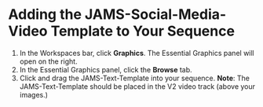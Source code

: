 # Adding the JAMS-Social-Media-Video Template to Your Sequence

1. In the Workspaces bar, click **Graphics**. The Essential Graphics panel will open on the right.
2. In the Essential Graphics panel, click the **Browse** tab.
3. Click and drag the JAMS-Text-Template into your sequence. **Note**: The JAMS-Text-Template should be placed in the V2 video track (above your images.)



